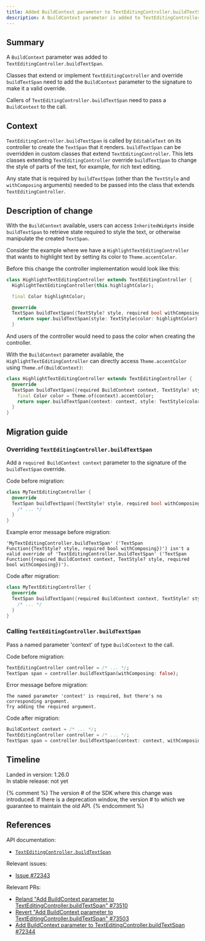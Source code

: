```yaml
---
title: Added BuildContext parameter to TextEditingController.buildTextSpan
description: A BuildContext parameter is added to TextEditingController.buildTextSpan so inheritors that override buildTextSpan can access inherited widgets.
---
```


## Summary

A `BuildContext` parameter was added to `TextEditingController.buildTextSpan`.

Classes that extend or implement `TextEditingController` and override `buildTextSpan` need to add the `BuildContext` parameter to the signature to make it a valid override.

Callers of `TextEditingController.buildTextSpan` need to pass a `BuildContext` to the call.

## Context

`TextEditingController.buildTextSpan` is called by `EditableText` on its controller to create the `TextSpan` that it renders.
`buildTextSpan` can be overridden in custom classes that extend `TextEditingController`.
This lets classes extending `TextEditingController` override `buildTextSpan` to change the style of parts of the text, for example, for rich text editing.

Any state that is required by `buildTextSpan` (other than the `TextStyle` and `withComposing` arguments) needed to be passed into the class that extends `TextEditingController`.

## Description of change

With the `BuildContext` available, users can access `InheritedWidgets` inside `buildTextSpan` to retrieve state required to style the text, or otherwise manipulate the created `TextSpan`.

Consider the example where we have a `HighlightTextEditingController` that wants to highlight text by setting its color to `Theme.accentColor`.

Before this change the controller implementation would look like this:

<!-- skip -->
```dart
class HighlightTextEditingController extends TextEditingController {
  HighlightTextEditingController(this.highlightColor);

  final Color highlightColor;

  @override
  TextSpan buildTextSpan({TextStyle? style, required bool withComposing}) {
    return super.buildTextSpan(style: TextStyle(color: highlightColor), withComposing: withComposing);
  }
```

And users of the controller would need to pass the color when creating the controller.

With the `BuildContext` parameter available, the `HighlightTextEditingController` can directly access `Theme.accentColor` using `Theme.of(BuildContext)`:

<!-- skip -->
```dart
class HighlightTextEditingController extends TextEditingController {
  @override
  TextSpan buildTextSpan({required BuildContext context, TextStyle? style, required bool withComposing}) {
    final Color color = Theme.of(context).accentColor;
    return super.buildTextSpan(context: context, style: TextStyle(color: color), withComposing: withComposing);
  }
}
```

## Migration guide

### Overriding `TextEditingController.buildTextSpan`

Add a `required BuildContext context` parameter to the signature of the `buildTextSpan` override.

Code before migration:

<!-- skip -->
```dart
class MyTextEditingController {
  @override
  TextSpan buildTextSpan({TextStyle? style, required bool withComposing}) {
    /* ... */
  }
}
```

Example error message before migration:

```
'MyTextEditingController.buildTextSpan' ('TextSpan Function({TextStyle? style, required bool withComposing})') isn't a valid override of 'TextEditingController.buildTextSpan' ('TextSpan Function({required BuildContext context, TextStyle? style, required bool withComposing})').
```

Code after migration:

<!-- skip -->
```dart
class MyTextEditingController {
  @override
  TextSpan buildTextSpan({required BuildContext context, TextStyle? style, required bool withComposing}) {
    /* ... */
  }
}
```

### Calling `TextEditingController.buildTextSpan`

Pass a named parameter 'context' of type `BuildContext` to the call.

Code before migration:

<!-- skip -->
```dart
TextEditingController controller = /* ... */;
TextSpan span = controller.buildTextSpan(withComposing: false);
```

Error message before migration:

```
The named parameter 'context' is required, but there's no corresponding argument.
Try adding the required argument.
```

Code after migration:

<!-- skip -->
```dart
BuildContext context = /* ... */;
TextEditingController controller = /* ... */;
TextSpan span = controller.buildTextSpan(context: context, withComposing: false);
```

## Timeline

Landed in version: 1.26.0<br>
In stable release: not yet

{% comment %}
The version # of the SDK where this change was
introduced.  If there is a deprecation window,
the version # to which we guarantee to maintain the old API.
{% endcomment %}

## References

API documentation:

* [`TextEditingController.buildTextSpan`][]

Relevant issues:

* [Issue #72343][]

Relevant PRs:

* [Reland "Add BuildContext parameter to TextEditingController.buildTextSpan" #73510][]
* [Revert "Add BuildContext parameter to TextEditingController.buildTextSpan" #73503][]
* [Add BuildContext parameter to TextEditingController.buildTextSpan #72344][]

[Add BuildContext parameter to TextEditingController.buildTextSpan #72344]: {{site.github}}/flutter/flutter/pull/72344
[Issue #72343]: {{site.github}}/flutter/flutter/issues/72343
[Reland "Add BuildContext parameter to TextEditingController.buildTextSpan" #73510]: {{site.github}}/flutter/flutter/pull/73510
[Revert "Add BuildContext parameter to TextEditingController.buildTextSpan" #73503]: {{site.github}}/flutter/flutter/pull/73503
[`TextEditingController.buildTextSpan`]: {{site.api}}/flutter/widgets/TextEditingController/buildTextSpan.html
